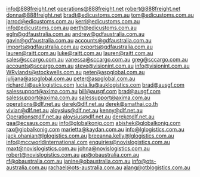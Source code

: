 info@888freight.net
operations@888freight.net
robert@888freight.net
donna@888freight.net
bradt@edicustoms.com.au
tom@edicustoms.com.au
jarrod@edicustoms.com.au
kerri@edicustoms.com.au
info@edicustoms.com.au
perth@edicustoms.com.au
egln@gdfaustralia.com.au
andrew@gdfaustralia.com.au
gavin@gdfaustralia.com.au
accounts@gdfaustralia.com.au
imports@gdfaustralia.com.au
exports@gdfaustralia.com.au
lauren@raitt.com.au
luke@raitt.com.au
lauren@raitt.com.au
sales@sccargo.com.au
vanessa@sccargo.com.au
greg@sccargo.com.au
accounts@sccargo.com.au
steve@visionint.com.au
info@visionint.com.au
WRylands@stockwells.com.au
peter@aspglobal.com.au
julijana@aspglobal.com.au
peter@aspglobal.com.au
richard.li@auklogistics.com
lucia.liu@auklogistics.com
brad@ausgf.com
salessupport@axima.com.au
bill@ausgf.com
brad@ausgf.com
salessupport@axima.com.au
salessupport@axima.com.au
operations@dlf.net.au
derek@dlf.net.au
derek@smathai.co.th
vivian@dlf.net.au
aloysius@dlf.net.au
kenny@dlf.net.au
Operations@dlf.net.au
aloysius@dlf.net.au
derek@dlf.net.au
gaa@ecsaus.com.au
info@globalkonig.com
abishek@globalkonig.com
rax@globalkonig.com
marietta@kaydan.com.au
info@lglogistics.com.au
jack.ohanian@lglogistics.com.au
breeanna.kelly@lglogistics.com.au
info@mccworldinternational.com
enquiries@novislogistics.com.au
maxt@novislogistics.com.au
johna@novislogistics.com.au
robert@novislogistics.com.au
ap@obaustralia.com.au
rf@obaustralia.com.au
janine@obaustralia.com.au
info@ots-australia.com.au
rachael@ots-australia.com.au
alang@otblogistics.com.au

